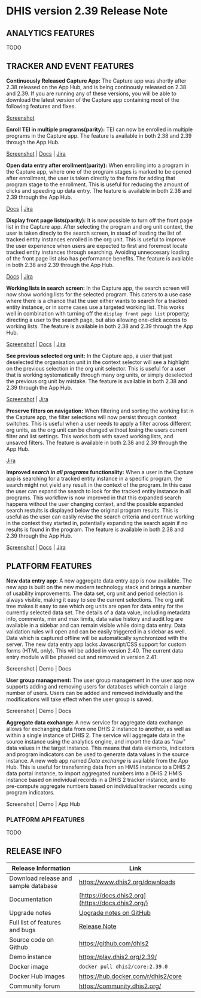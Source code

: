 # DHIS version 2.39 Release Note



## ANALYTICS FEATURES


TODO


## TRACKER AND EVENT FEATURES

**Continuously Released Capture App:** The Capture app was shortly after 2.38 released on the App Hub, and is being continously released on 2.38 and 2.39. If you are running any of these versions, you will be able to download the latest version of the Capture app containing most of the following features and fixes.

[Screenshot]()

**Enroll TEI in multiple programs(parity):** TEI can now be enrolled in multiple programs in the Capture app. The feature is available in both 2.38 and 2.39 through the App Hub.

[Screenshot]() | [Docs](https://docs.dhis2.org/en/use/user-guides/dhis-core-version-238/tracking-individual-level-data/capture.html#re-enroll-an-existing-tracked-entity-instance) | [Jira](https://dhis2.atlassian.net/browse/DHIS2-12141)

**Open data entry after erollment(parity):** When enrolling into a program in the Capture app, where one of the program stages is marked to be opened after enrollment, the user is taken directly to the form for adding that program stage to the enrollment. This is useful for reducing the amount of clicks and speeding up data entry. The feature is available in both 2.38 and 2.39 through the App Hub.

[Docs](https://docs.dhis2.org/en/use/user-guides/dhis-core-version-238/tracking-individual-level-data/capture.html#enrollment-with-open-data-entry-form) | [Jira](https://dhis2.atlassian.net/browse/DHIS2-12611)

**Display front page lists(parity):** It is now possible to turn off the front page list in the Capture app. After selecting the program and org unit context, the user is taken direcly to the search screen, in stead of loading the list of tracked entity instances enrolled in the org unit. This is useful to improve the user experience when users are expected to first and foremost locate tracked entity instances through searching. Avoiding unneccesary loading of the front page list also has performance benefits. The feature is available in both 2.38 and 2.39 through the App Hub.

[Docs](https://docs.dhis2.org/en/use/user-guides/dhis-core-version-238/tracking-individual-level-data/capture.html#list-tracked-entity-instances-enrolled-in-program) | [Jira](https://dhis2.atlassian.net/browse/DHIS2-12140)

**Working lists in search screen:** In the Capture app, the search screen will now show working lists for the selected program. This caters to a use case where there is a chance that the user either wants to search for a tracked entity instance, or in some cases use a targeted working list. This works well in combination with turning off the `display front page list` property; directing a user to the search page, but also allowing one-click access to working lists. The feature is available in both 2.38 and 2.39 through the App Hub.

[Screenshot]() | [Docs](https://docs.dhis2.org/en/use/user-guides/dhis-core-version-238/tracking-individual-level-data/capture.html#custom-tei-working-list-for-programs-with-display-front-page-list-set-to-false) | [Jira](https://dhis2.atlassian.net/browse/DHIS2-12140)

**See previous selected org unit:** In the Capture app, a user that just deselected the organisation unit in the context selector will see a highlight on the previous selection in the org unit selector. This is useful for a user that is working systematically through many org units, or simply deselected the previous org unit by mistake. The feature is available in both 2.38 and 2.39 through the App Hub.

[Screenshot]() | [Jira](https://dhis2.atlassian.net/browse/DHIS2-13472)

**Preserve filters on navigation:** When filtering and sorting the working list in the Capture app, the filter selections will now persist through context switches. This is useful when a user needs to apply a filter across different org units, as the org unit can be changed without losing the users current filter and list settings. This works both with saved working lists, and unsaved filters. The feature is available in both 2.38 and 2.39 through the App Hub.

[Jira](https://dhis2.atlassian.net/browse/DHIS2-13285)

**Improved _search in all programs_ functionality:** When a user in the Capture app is searching for a tracked entity instance in a specific program, the search might not yield any result in the context of the program. In this case the user can expand the search to look for the tracked entity instance in all programs. This workflow is now improved in that this expanded search happens without the user changing context, and the possible expanded search restults is displayed below the original program results. This is useful as the user can easily revise the search criteria and continue working in the context they started in, potentially expanding the search again if no results is found in the program. The feature is available in both 2.38 and 2.39 through the App Hub.

[Screenshot]() | [Docs](https://docs.dhis2.org/en/use/user-guides/dhis-core-version-238/tracking-individual-level-data/capture.html#search-for-tracked-entity-instances) | [Jira](https://dhis2.atlassian.net/browse/DHIS2-12678)

## PLATFORM FEATURES

**New data entry app:** A new aggregate data entry app is now available. The new app is built on the new modern technology stack and brings a number of usability improvements. The data set, org unit and period selection is always visible, making it easy to see the current selections. The org unit tree makes it easy to see which org units are open for data entry for the currently selected data set. The details of a data value, including metadata info, comments, min and max limits, data value history and audit log are available in a sidebar and can remain visible while doing data entry. Data validation rules will open and can be easily triggered in a sidebar as well. Data which is captured offline will be automatically synchronized with the server. The new data entry app lacks Javascript/CSS support for custom forms (HTML only). This will be added in version 2.40. The current data entry module will be phased out and removed in version 2.41.

Screenshot | Demo | Docs

**User group management:** The user group management in the user app now supports adding and removing users for databases which contain a large number of users. Users can be added and removed individually and the modifications will take effect when the user group is saved.

Screenshot | Demo | Docs

**Aggregate data exchange:** A new service for aggregate data exchange allows for exchanging data from one DHIS 2 instance to another, as well as within a single instance of DHIS 2. The service will aggregate data in the source instance using the analytics engine, and import the data as "raw" data values in the target instance. This means that data elements, indicators and program indicators can be used to generate data values in the source instance. A new web app named *Data exchange* is available from the App Hub. This is useful for transferring data from an HMIS instance to a DHIS 2 data portal instance, to import aggregated numbers into a DHIS 2 HMIS instance based on individual records in a DHIS 2 tracker instance, and to pre-compute aggregate numbers based on individual tracker records using program indicators.

Screenshot | Demo | App Hub





### PLATFORM API FEATURES

TODO

## RELEASE INFO

|Release Information|Link|
| --- | --- |
|Download release and sample database|https://www.dhis2.org/downloads|
|Documentation|[https://docs.dhis2.org](https://docs.dhis2.org/)|
|Upgrade notes|[Upgrade notes on GitHub](https://github.com/dhis2/dhis2-releases/blob/master/releases/2.39/README.md)|
|Full list of features and bugs|[Release Note](https://github.com/dhis2/dhis2-releases/blob/master/releases/2.39/ReleaseNote-2.39.0.md)|
|Source code on Github|https://github.com/dhis2|
|Demo instance|https://play.dhis2.org/2.39/|
|Docker image|`docker pull dhis2/core:2.39.0`|
|Docker Hub images|https://hub.docker.com/r/dhis2/core|
|Community forum|https://community.dhis2.org/|
